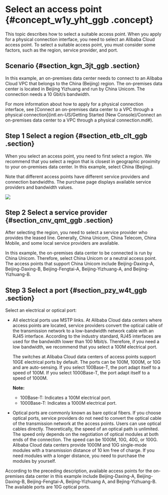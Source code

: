 # Select an access point {#concept_w1y_yht_ggb .concept}

This topic describes how to select a suitable access point. When you apply for a physical connection interface, you need to select an Alibaba Cloud access point. To select a suitable access point, you must consider some factors, such as the region, service provider, and port.

## Scenario {#section_kgn_3jt_ggb .section}

In this example, an on-premises data center needs to connect to an Alibaba Cloud VPC that belongs to the China \(Beijing\) region. The on-premises data center is located in Beijing Yizhuang and run by China Unicom. The connection needs a 10 Gbit/s bandwidth.

For more information about how to apply for a physical connection interface, see [Connect an on-premises data center to a VPC through a physical connection](intl.en-US/Getting Started (New Console)/Connect an on-premises data center to a VPC through a physical connection.md#).

## Step 1 Select a region {#section_etb_clt_ggb .section}

When you select an access point, you need to first select a region. We recommend that you select a region that is closest in geographic proximity to your on-premises data center. In this example, select China \(Beijing\).

Note that different access points have different service providers and connection bandwidths. The purchase page displays available service providers and bandwidth values.

![](http://static-aliyun-doc.oss-cn-hangzhou.aliyuncs.com/assets/img/83760/156462414335455_en-US.png)

## Step 2 Select a service provider {#section_cnv_qmt_ggb .section}

After selecting the region, you need to select a service provider who provides the leased line. Generally, China Unicom, China Telecom, China Mobile, and some local service providers are available.

In this example, the on-premises data center to be connected is run by China Unicom. Therefore, select China Unicom or a neutral access point. The access points that support China Unicom include Beijing-Daxing-A, Beijing-Daxing-B, Beijing-Fengtai-A, Beijing-Yizhuang-A, and Beijing-Yizhuang-B.

## Step 3 Select a port {#section_pzy_w4t_ggb .section}

Select an electrical or optical port:

-   All electrical ports use MSTP links. At Alibaba Cloud data centers where access points are located, service providers convert the optical cable of the transmission network to a low-bandwidth network cable with an RJ45 interface. According to the industry standard, RJ45 interfaces are used for the bandwidth lower than 100 Mbit/s. Therefore, if you need a low bandwidth, we recommend that you select a 100M electrical port.

    The switches at Alibaba Cloud data centers of access points support 10GE electrical ports by default. The ports can be 100M, 1000M, or 10G and are auto-sensing. If you select 100Base-T, the port adapt itself to a speed of 100M. If you select 1000Base-T, the port adapt itself to a speed of 1000M.

    **Note:** 

    -   100Base-T: Indicates a 100M electrical port.
    -   1000Base-T: Indicates a 1000M electrical port.
-   Optical ports are commonly known as bare optical fibers. If you choose optical ports, service providers do not need to convert the optical cable of the transmission network at the access points. Users can use optical cables directly. Theoretically, the speed of an optical path is unlimited. The speed only depends on the negotiation of optical modules at both ends of the connection. The speed can be 1000M, 10G, 40G, or 100G. Alibaba Cloud data centers provide 1000M and 10G single-mode modules with a transmission distance of 10 km free of charge. If you need modules with a longer distance, you need to purchase the modules by yourself.


According to the preceding description, available access points for the on-premises data center in this example include Beijing-Daxing-A, Beijing-Daxing-B, Beijing-Fengtai-A, Beijing-Yizhuang A, and Bejing-Yizhuang-B. The available ports are 10G optical ports.

